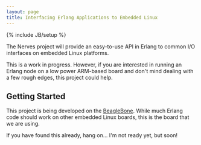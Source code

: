 ```yaml
---
layout: page
title: Interfacing Erlang Applications to Embedded Linux
---
```

{% include JB/setup %}

The Nerves project will provide an easy-to-use API in Erlang to common 
I/O interfaces on embedded Linux platforms.

This is a work in progress. However, if you are interested in running an
Erlang node on a low power ARM-based board and don't mind dealing with a
few rough edges, this project could help.

## Getting Started

This project is being developed on the
[BeagleBone](http://beagleboard.org/bone). While much Erlang code should
work on other embedded Linux boards, this is the board that we are
using.

If you have found this already, hang on... I'm not ready yet, but soon!


